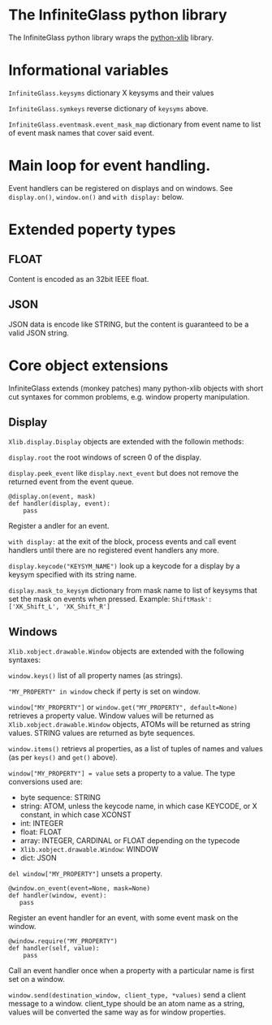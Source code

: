 # The InfiniteGlass python library

The InfiniteGlass python library wraps the
[python-xlib](https://github.com/python-xlib/python-xlib) library.

# Informational variables

`InfiniteGlass.keysyms` dictionary X keysyms and their values

`InfiniteGlass.symkeys` reverse dictionary of `keysyms` above.

`InfiniteGlass.eventmask.event_mask_map` dictionary from event name to
list of event mask names that cover said event.


# Main loop for event handling.

Event handlers can be registered on displays and on windows. See
`display.on()`, `window.on()` and `with display:` below.

# Extended poperty types

## FLOAT

Content is encoded as an 32bit IEEE float.

## JSON

JSON data is encode like STRING, but the content is guaranteed to be a
valid JSON string.

# Core object extensions

InfiniteGlass extends (monkey patches) many python-xlib objects with
short cut syntaxes for common problems, e.g. window property
manipulation.

## Display

`Xlib.display.Display` objects are extended with the followin methods:

`display.root` the root windows of screen 0 of the display.

`display.peek_event` like `display.next_event` but does not remove the
returned event from the event queue.

```
@display.on(event, mask)
def handler(display, event):
    pass
```

Register a andler for an event.

`with display:` at the exit of the block, process events and call
event handlers until there are no registered event handlers any more.

`display.keycode("KEYSYM_NAME")` look up a keycode for a display by a
keysym specified with its string name.

`display.mask_to_keysym` dictionary from mask name to list of keysyms
that set the mask on events when pressed. Example: `ShiftMask':
['XK_Shift_L', 'XK_Shift_R']`


## Windows

`Xlib.xobject.drawable.Window` objects are extended with the following
syntaxes:

`window.keys()` list of all property names (as strings).

`"MY_PROPERTY" in window` check if perty is set on window.

`window["MY_PROPERTY"]` or `window.get("MY_PROPERTY", default=None)`
retrieves a property value. Window values will be returned as
`Xlib.xobject.drawable.Window` objects, ATOMs will be returned as
string values. STRING values are returned as byte sequences.

`window.items()` retrievs al properties, as a list of tuples of names
and values (as per `keys()` and `get()` above).

`window["MY_PROPERTY"] = value` sets a property to a value. The type
conversions used are:

  * byte sequence: STRING
  * string: ATOM, unless the keycode name, in which case KEYCODE, or X constant, in which case XCONST
  * int: INTEGER
  * float: FLOAT
  * array: INTEGER, CARDINAL or FLOAT depending on the typecode
  * `Xlib.xobject.drawable.Window`: WINDOW
  * dict: JSON

`del window["MY_PROPERTY"]` unsets a property.

```
@window.on_event(event=None, mask=None)
def handler(window, event):
   pass
```

Register an event handler for an event, with some event mask on the window.

```
@window.require("MY_PROPERTY")
def handler(self, value):
    pass
```

Call an event handler once when a property with a particular name is
first set on a window.

`window.send(destination_window, client_type, *values)` send a client
message to a window. client_type should be an atom name as a string,
values will be converted the same way as for window properties.
